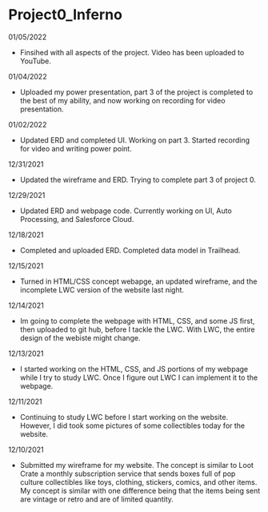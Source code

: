 # Project0_Inferno
01/05/2022
- Finsihed with all aspects of the project. Video has been uploaded to YouTube.

01/04/2022
- Uploaded my power presentation, part 3 of the project is completed to the best of my ability, and now working on recording for video presentation.

01/02/2022
- Updated ERD and completed UI. Working on part 3. Started recording for video and writing power point. 

12/31/2021
- Updated the wireframe and ERD. Trying to complete part 3 of project 0.

12/29/2021
- Updated ERD and webpage code. Currently working on UI, Auto Processing, and Salesforce Cloud.

12/18/2021
- Completed and uploaded ERD. Completed data model in Trailhead.

12/15/2021
- Turned in HTML/CSS concept webapge, an updated wireframe, and the incomplete LWC version of the website last night.

12/14/2021
- Im going to complete the webpage with HTML, CSS, and some JS first, then uploaded to git hub, before I tackle the LWC. With LWC, the entire design of the webiste might change.

12/13/2021
- I started working on the HTML, CSS, and JS portions of my webpage while I try to study LWC. Once I figure out LWC I can implement it to the webpage.

12/11/2021
- Continuing to study LWC before I start working on the website. However, I did took some pictures of some collectibles today for the website.

12/10/2021
- Submitted my wireframe for my website.  The concept is similar to Loot Crate a monthly subscription service that sends boxes full of pop culture collectibles like toys, clothing, stickers, comics, and other items.  My concept is similar with one difference being that the items being sent are vintage or retro and are of limited quantity.
